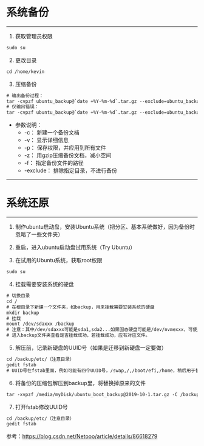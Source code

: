 # 系统备份
----------

1. 获取管理员权限
```html
sudo su
```

2. 更改目录
```html
cd /home/kevin
```

3. 压缩备份
```html
# 输出备份过程：
tar -cvpzf ubuntu_backup@`date +%Y-%m-%d`.tar.gz --exclude=ubuntu_backup@`date +%Y-%m-%d`.tar.gz --exclude=/proc --exclude=/tmp --exclude=/boot --exclude=/lost+found --exclude=/media --exclude=/mnt --exclude=/run /
# 仅输出错误：
tar -cvpzf ubuntu_backup@`date +%Y-%m-%d`.tar.gz --exclude=ubuntu_backup@`date +%Y-%m-%d`.tar.gz --exclude=/proc --exclude=/tmp --exclude=/boot --exclude=/lost+found --exclude=/media --exclude=/mnt --exclude=/run / >/dev/null
```
* 参数说明： 
  * -c： 新建一个备份文档 
  * -v： 显示详细信息 
  * -p： 保存权限，并应用到所有文件 
  * -z： 用gzip压缩备份文档，减小空间 
  * -f： 指定备份文件的路径 
  * -exclude： 排除指定目录，不进行备份



----------
# 系统还原
----------

1. 制作ubuntu启动盘，安装Ubuntu系统（把分区、基本系统做好，因为备份时忽略了一些文件夹）
2. 重启，进入ubuntu启动盘试用系统（Try Ubuntu）

3. 在试用的Ubuntu系统，获取root权限
```html
sudo su
```

4. 挂载需要安装系统的硬盘

```html
# 切换目录
cd /
# 在根目录下新建一个文件夹，如backup，用来挂载需要安装系统的硬盘
mkdir backup
# 挂载
mount /dev/sdaxxx /backup
# 注意：其中/dev/sdaxxx可能是sda1,sda2...如果固态硬盘可能是/dev/nvmexxx，可使用fdisk -l查看硬盘号
# 进入backup文件夹查看是否挂载成功，若挂载成功，应有对应文件。
``` 

5. 解压前，记录新硬盘的UUID号（如果是迁移到新硬盘一定要做）
```html
cd /backup/etc/（注意目录）
gedit fstab
# UUID号在fstab里面，例如可能有四个UUID号，/swap,/,/boot/efi,/home，稍后用于替换解压文件中的UUID
```

6. 将备份的压缩包解压到backup里，将替换掉原来的文件
```html
tar -xvpzf /media/myDisk/ubuntu_boot_backup@2019-10-1.tar.gz -C /backup
```

7. 打开fstab修改UUID号
```html
cd /backup/etc/（注意目录）
gedit fstab
```

参考：https://blog.csdn.net/Netooo/article/details/86618279
